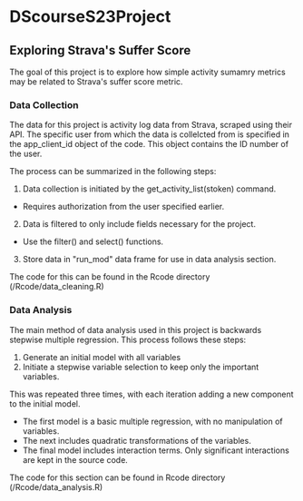 # DScourseS23Project
## Exploring Strava's Suffer Score
The goal of this project is to explore how simple activity sumamry metrics may be related to Strava's suffer score metric. 

### Data Collection
The data for this project is activity log data from Strava, scraped using their API. The specific user from which the data is collelcted from is specified in the app_client_id object of the code. This object contains the ID number of the user. 

The process can be summarized in the following steps:
1. Data collection is initiated by the get_activity_list(stoken) command.
  - Requires authorization from the user specified earlier. 
2. Data is filtered to only include fields necessary for the project.
  - Use the filter() and select() functions. 
3. Store data in "run_mod" data frame for use in data analysis section.

The code for this can be found in the Rcode directory (/Rcode/data_cleaning.R)

### Data Analysis
The main method of data analysis used in this project is backwards stepwise multiple regression. This process follows these steps:
1. Generate an initial model with all variables
2. Initiate a stepwise variable selection to keep only the important variables. 

This was repeated three times, with each iteration adding a new component to the initial model. 
- The first model is a basic multiple regression, with no manipulation of variables. 
- The next includes quadratic transformations of the variables.
- The final model includes interaction terms. Only significant interactions are kept in the source code.

The code for this section can be found in Rcode directory (/Rcode/data_analysis.R)

